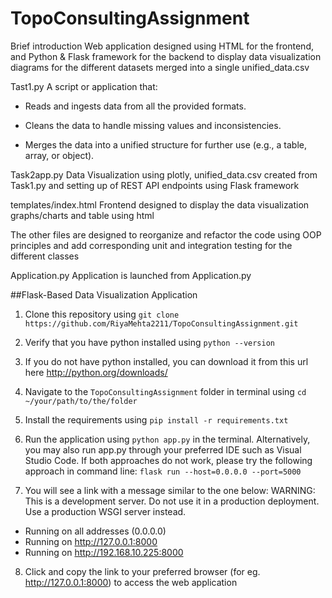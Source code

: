 # TopoConsultingAssignment
Brief introduction
Web application designed using HTML for the frontend, and Python & Flask framework for the backend to display data visualization diagrams for the different datasets merged into a single unified_data.csv

Tast1.py
A script or application that:

- Reads and ingests data from all the provided formats.

- Cleans the data to handle missing values and inconsistencies.

- Merges the data into a unified structure for further use (e.g., a table, array, or object).

Task2app.py
Data Visualization using plotly, unified_data.csv created from Task1.py and setting up of REST API endpoints using Flask framework

templates/index.html
Frontend designed to display the data visualization graphs/charts and table using html

The other files are designed to reorganize and refactor the code using OOP principles and add corresponding unit and integration testing
for the different classes

Application.py
Application is launched from Application.py

##Flask-Based Data Visualization Application
1. Clone this repository using `git clone https://github.com/RiyaMehta2211/TopoConsultingAssignment.git`
2. Verify that you have python installed using `python --version`
3. If you do not have python installed, you can download it from this url here http://python.org/downloads/
4. Navigate to the `TopoConsultingAssignment` folder in terminal using `cd ~/your/path/to/the/folder`
5. Install the requirements using `pip install -r requirements.txt`
6. Run the application using `python app.py` in the terminal. Alternatively, you may also run app.py through your preferred
IDE such as Visual Studio Code. If both approaches do not work, please try the following approach in command line:
`flask run --host=0.0.0.0 --port=5000`

7. You will see a link with a message similar to the one below:
WARNING: This is a development server. Do not use it in a production deployment. Use a production WSGI server instead.
 * Running on all addresses (0.0.0.0)
 * Running on http://127.0.0.1:8000
 * Running on http://192.168.10.225:8000 
8. Click and copy the link to your preferred browser (for eg. http://127.0.0.1:8000) to access the web application